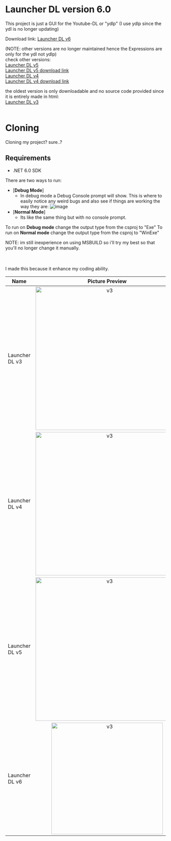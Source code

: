 # Launcher DL version 6.0
This project is just a GUI for the Youtube-DL or "ydlp" (I use ydlp since the ydl is no longer updating)

Download link: [Launcher DL v6](https://github.com/IchimakiKasura/Launcher-DL-3/releases)

(NOTE: other versions are no longer maintained hence the Expressions are only for the ydl not ydlp)<br>
check other versions:<br>
[Launcher DL v5](https://github.com/IchimakiKasura/LauncherDL-2 "NOTE: ver5 might be unstable or not work at all")<br>
[Launcher DL v5 download link](https://www.mediafire.com/file/8v38vhm31uq7szk/Launcher_DL_%2528build.ver5.0%2529.rar/file)<br>
[Launcher DL v4](https://github.com/IchimakiKasura/LauncherDL)<br>
[Launcher DL v4 download link](https://www.mediafire.com/file/i61ltyqaimihobu/Launcher_DL_%2528build.ver4.5%2529.rar/file)

the oldest version is only downloadable and no source code provided since
it is entirely made in html:<br>
[Launcher DL v3](https://www.mediafire.com/file/txwtzp3j17ae2hc/DL_buildver3.0.rar/file)
<br>
<br>

# Cloning
Cloning my project? sure..?
## Requirements
- .NET 6.0 SDK

There are two ways to run: <br>
- [**Debug Mode**]
    - In debug mode a Debug Console prompt will show. This is where to easily notice any weird bugs
    and also see if things are working the way they are:
    ![image](https://user-images.githubusercontent.com/80595346/161400931-48cc5260-9b6f-4c78-ae70-af5d0637a8cd.png)
- [**Normal Mode**]
    - Its like the same thing but with no console prompt.

To run on **Debug mode** change the output type from the csproj to "Exe"
To run on **Normal mode** change the output type from the csproj to "WinExe"

NOTE: im still inexperience on using MSBUILD so i'll try my best so that you'll no longer change it manually.

<br>
<br>
I made this because it enhance my coding ability.

| Name | Picture Preview |
|------|:-----------------:|
|Launcher DL v3|<img src="https://user-images.githubusercontent.com/80595346/153750204-f498239c-dabb-4917-8dd2-f2e2f38fadc7.png" alt="v3" height="450"/>|
|Launcher DL v4|<img src="https://user-images.githubusercontent.com/80595346/153750283-b566d955-fff5-4383-95d0-e16a453cedd5.png" alt="v3" height="450"/>|
|Launcher DL v5|<img src="https://user-images.githubusercontent.com/80595346/153750314-d0404fea-f662-461d-a323-e03eeb7fc371.png" alt="v3" height="450"/>|
|Launcher DL v6|<img src="https://user-images.githubusercontent.com/80595346/153750369-42ce3d99-17ad-40ff-93ff-e9e0f4a4625a.png" alt="v3" height="350"/>|